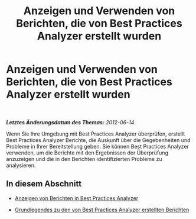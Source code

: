 ﻿---
title: Anzeigen und Verwenden von Berichten, die von Best Practices Analyzer erstellt wurden
TOCTitle: Anzeigen und Verwenden von Berichten, die von Best Practices Analyzer erstellt wurden
ms:assetid: 58a030ca-b827-4370-b848-1358c8bd2b68
ms:mtpsurl: https://technet.microsoft.com/de-de/library/Gg607689(v=OCS.15)
ms:contentKeyID: 49294079
ms.date: 05/19/2016
mtps_version: v=OCS.15
ms.translationtype: HT
---

# Anzeigen und Verwenden von Berichten, die von Best Practices Analyzer erstellt wurden

 

_**Letztes Änderungsdatum des Themas:** 2012-06-14_

Wenn Sie Ihre Umgebung mit Best Practices Analyzer überprüfen, erstellt Best Practices Analyzer Berichte, die Auskunft über die Gegebenheiten und Probleme in Ihrer Bereitstellung geben. Sie können Best Practices Analyzer verwenden, um die Berichte mit den Ergebnissen der Überprüfung anzuzeigen und die in den Berichten identifizierten Probleme zu analysieren.

## In diesem Abschnitt

  - [Anzeigen von Berichten in Best Practices Analyzer](lync-server-2013-viewing-reports-from-best-practices-analyzer.md)

  - [Grundlegendes zu den von Best Practices Analyzer erstellten Berichten](lync-server-2013-understanding-reports-created-by-best-practices-analyzer.md)

